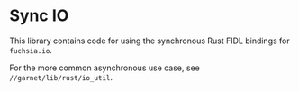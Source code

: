 # Sync IO

This library contains code for using the synchronous Rust FIDL bindings for `fuchsia.io`.

For the more common asynchronous use case, see `//garnet/lib/rust/io_util`.
